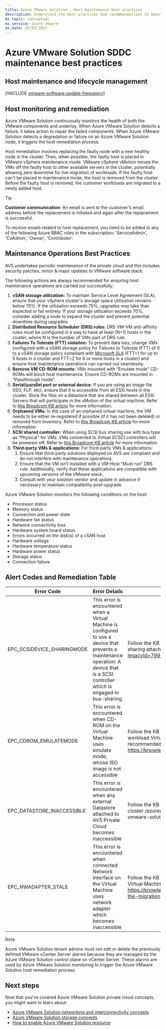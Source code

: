 ```yaml
---
title: Azure VMware Solution - Host maintenance best practices
description: Understand the best practices and recommendations to maintain Azure VMware Solution Software-Defined Data Center 
ms.topic: conceptual
ms.service: azure-vmware
ms.date: 25/03/2025
---
```


# Azure VMware Solution SDDC maintenance best practices

## Host maintenance and lifecycle management

[!INCLUDE [vmware-software-update-frequency](includes/vmware-software-update-frequency.md)]

## Host monitoring and remediation

Azure VMware Solution continuously monitors the health of both the VMware components and underlay. When Azure VMware Solution detects a failure, it takes action to repair the failed components. When Azure VMware Solution detects a degradation or failure on an Azure VMware Solution node, it triggers the host remediation process.

Host remediation involves replacing the faulty node with a new healthy node in the cluster. Then, when possible, the faulty host is placed in VMware vSphere maintenance mode. VMware vSphere vMotion moves the VMs off the faulty host to other available servers in the cluster, potentially allowing zero downtime for live migration of workloads. If the faulty host can't be placed in maintenance mode, the host is removed from the cluster. Before the faulty host is removed, the customer workloads are migrated to a newly added host.

> [!TIP]
> **Customer communication:** An email is sent to the customer's email address before the replacement is initiated and again after the replacement is successful. 
> 
> To receive emails related to host replacement, you need to be added to any of the following Azure RBAC roles in the subscription: 'ServiceAdmin', 'CoAdmin', 'Owner', 'Contributor'.

## Maintenance Operations Best Practices
AVS undertakes periodic maintenance of the private cloud and this includes security patches, minor & major updates to VMware software stack.

The following actions are always recommended for ensuring host maintenance operations are carried out successfully:
1.	**vSAN storage utilization:** To maintain Service Level Agreement (SLA), ensure that your vSphere cluster's storage space utilization remains below 75%. If the utilization exceeds 75%, upgrades may take than expected or fail entirely. If your storage utilization exceeds 70%, consider adding a node to expand the cluster and prevent potential downtime during upgrades.
2.	**Distributed Resource Scheduler (DRS) rules:** DRS VM-VM anti-affinity rules must be configured in a way to have at least (N+1) hosts in the cluster, where N is the number of VMs part of DRS rule.
3.	**Failures To Tolerate (FTT) violation:** To prevent data loss, change VMs configured with a vSAN storage policy for Failures to Tolerate (FTT) of 0 to a vSAN storage policy compliant with [Microsoft SLA](https://www.microsoft.com/licensing/docs/view/Service-Level-Agreements-SLA-for-Online-Services?lang=1) (FTT=1 for up to 5 hosts in a cluster and FTT=2 for 6 or more hosts in a cluster) and ensure host maintenance operations can carried out seamlessly.
4.	**Remove VM CD-ROM mounts:** VMs mounted with “Emulate mode” CD-ROMs will block host maintenance. Ensure CD-ROMs are mounted in “Passthrough mode”.
5.	**Serial/parallel port or external device:** If you are using an image file (ISO, FLP, etc), ensure that it is accessible from all ESXi hosts in the cluster. Store the files on a datastore that are shared between all ESXi Servers that will participate in the vMotion of the virtual machine. Refer to [this Broadcom KB article](https://knowledge.broadcom.com/external/article/324829/vmotion-fails-with-the-compatibility-err.html) for more information.
6.	**Orphaned VMs:** In the case of an orphaned virtual machine, the VM needs to be either re-registered if possible (if it has not been deleted) or removed from inventory. Refer to [this Broadcom KB article](https://knowledge.broadcom.com/external/article/312831/virtual-machines-appear-as-invalid-or-or.html) for more information.
7.	**SCSI shared controller:** When using SCSI bus sharing use with bus type as “Physical” for VMs. VMs connected to Virtual SCSCI controllers will be powered-off. Refer to [this Broadcom KB article](https://knowledge.broadcom.com/external/article?legacyId=2147661) for more information.
8.	**Third-party VMs & applications:** For third-party VMs & applications:
    1. Ensure that third-party solutions deployed on AVS are compliant and do not interfere with maintenance operations.   
    2. Ensure that the VM isn’t installed with a VM-Host “Must run” DRS rule. Additionally, verify that these applications are compatible with upcoming versions of the VMware stack.
    3. Consult with your solution vendor and update in advance if necessary to maintain compatibility post-upgrade.



Azure VMware Solution monitors the following conditions on the host:

- Processor status
- Memory status
- Connection and power state
- Hardware fan status
- Network connectivity loss
- Hardware system board status
- Errors occurred on the disk(s) of a vSAN host
- Hardware voltage
- Hardware temperature status
- Hardware power status
- Storage status
- Connection failure
  
## Alert Codes and Remediation Table
|  Error Code         |        Error Details              |  Recommended Action     |
|--------------------|---------------------------------|---------------------|
|  EPC_SCSIDEVICE_SHARINGMODE  | This error is encountered when a Virtual Machine is configured to use a device that prevents a maintenance operation: A device that is a SCSI controller which is engaged in bus-sharing   | Follow the KB article for the removal of any SCSI controller engaged in bus-sharing attached to VMs  https://knowledge.broadcom.com/external/article?legacyId=79910   |
|  EPC_CDROM_EMULATEMODE |  This error is encountered when CD-ROM on the Virtual Machine uses emulate mode, whose ISO image is not accessible  | Follow the KB article for the removal of any CDROM mounted on customer's workload Virtual Machines in emulate mode or detach ISO. It is recommended to use Passthrough mode for mounting any CD-ROM. https://knowledge.broadcom.com/external/article?legacyId=79306   |
|  EPC_DATASTORE_INACCESSIBLE  |  This error is encountered when any external Datastore attached to AVS Private Cloud becomes inaccessible  | Follow the KB article for the removal of any stale Datastore attached to cluster /azure/azure-vmware/attach-azure-netapp-files-to-azure-vmware-solution-hosts?tabs=azure-portal#performance-best-practices  |
|  EPC_NWADAPTER_STALE | This error is encountered when connected Network interface on the Virtual Machine uses network adapter which becomes inaccessible | Follow the KB article for the removal of any stale N/W adapters attached to Virtual Machines https://knowledge.broadcom.com/external/article/318738/troubleshooting-the-migration-compatibil.html  |

> [!NOTE]
> Azure VMware Solution tenant admins must not edit or delete the previously defined VMware vCenter Server alarms because they are managed by the Azure VMware Solution control plane on vCenter Server. These alarms are used by Azure VMware Solution monitoring to trigger the Azure VMware Solution host remediation process.






## Next steps

Now that you've covered Azure VMware Solution private cloud concepts, you might want to learn about:

- [Azure VMware Solution networking and interconnectivity concepts](architecture-networking.md)
- [Azure VMware Solution storage concepts](architecture-storage.md)
- [How to enable Azure VMware Solution resource](deploy-azure-vmware-solution.md#register-the-microsoftavs-resource-provider)

<!-- LINKS - internal -->
[concepts-networking]: ./concepts-networking.md

<!-- LINKS - external-->
[vCSA versions]: https://kb.vmware.com/s/article/2143838

[ESXi versions]: https://kb.vmware.com/s/article/2143832

[vSAN versions]: https://kb.vmware.com/s/article/2150753
